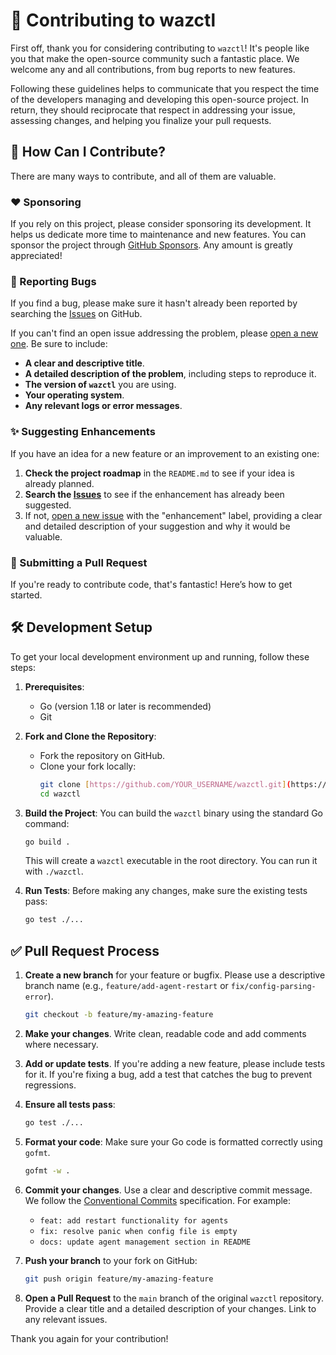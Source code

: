 # 🤝 Contributing to wazctl

First off, thank you for considering contributing to `wazctl`! It's people like
you that make the open-source community such a fantastic place. We welcome any
and all contributions, from bug reports to new features.

Following these guidelines helps to communicate that you respect the time of
the developers managing and developing this open-source project. In return,
they should reciprocate that respect in addressing your issue, assessing
changes, and helping you finalize your pull requests.

## 🤔 How Can I Contribute?

There are many ways to contribute, and all of them are valuable.

### ❤️ Sponsoring

If you rely on this project, please consider sponsoring its development. It
helps us dedicate more time to maintenance and new features. You can sponsor
the project through [GitHub
Sponsors](https://github.com/sponsors/YOUR_USERNAME). Any amount is greatly
appreciated!

### 🐛 Reporting Bugs

If you find a bug, please make sure it hasn't already been reported by
searching the [Issues](https://github.com/EpykLab/wazctl/issues) on GitHub.

If you can't find an open issue addressing the problem, please [open a new
one](https://github.com/EpykLab/wazctl/issues/new). Be sure to include:
* **A clear and descriptive title**.
* **A detailed description of the problem**, including steps to reproduce it.
* **The version of `wazctl`** you are using.
* **Your operating system**.
* **Any relevant logs or error messages**.

### ✨ Suggesting Enhancements

If you have an idea for a new feature or an improvement to an existing one:
1.  **Check the project roadmap** in the `README.md` to see if your idea is
    already planned.
2.  **Search the [Issues](https://github.com/EpykLab/wazctl/issues)** to see if
    the enhancement has already been suggested.
3.  If not, [open a new issue](https://github.com/EpykLab/wazctl/issues/new)
    with the "enhancement" label, providing a clear and detailed description of
your suggestion and why it would be valuable.

### 📝 Submitting a Pull Request

If you're ready to contribute code, that's fantastic! Here’s how to get started.

## 🛠️ Development Setup

To get your local development environment up and running, follow these steps:

1.  **Prerequisites**:
    * Go (version 1.18 or later is recommended)
    * Git

2.  **Fork and Clone the Repository**:
    * Fork the repository on GitHub.
    * Clone your fork locally:
        ```bash
        git clone [https://github.com/YOUR_USERNAME/wazctl.git](https://github.com/YOUR_USERNAME/wazctl.git)
        cd wazctl
        ```

3.  **Build the Project**:
    You can build the `wazctl` binary using the standard Go command:
    ```bash
    go build .
    ```
    This will create a `wazctl` executable in the root directory. You can run it with `./wazctl`.

4.  **Run Tests**:
    Before making any changes, make sure the existing tests pass:
    ```bash
    go test ./...
    ```

## ✅ Pull Request Process

1.  **Create a new branch** for your feature or bugfix. Please use a descriptive branch name (e.g., `feature/add-agent-restart` or `fix/config-parsing-error`).
    ```bash
    git checkout -b feature/my-amazing-feature
    ```

2.  **Make your changes**. Write clean, readable code and add comments where necessary.

3.  **Add or update tests**. If you're adding a new feature, please include tests for it. If you're fixing a bug, add a test that catches the bug to prevent regressions.

4.  **Ensure all tests pass**:
    ```bash
    go test ./...
    ```

5.  **Format your code**:
    Make sure your Go code is formatted correctly using `gofmt`.
    ```bash
    gofmt -w .
    ```

6.  **Commit your changes**. Use a clear and descriptive commit message. We follow the [Conventional Commits](https://www.conventionalcommits.org/en/v1.0.0/) specification. For example:
    * `feat: add restart functionality for agents`
    * `fix: resolve panic when config file is empty`
    * `docs: update agent management section in README`

7.  **Push your branch** to your fork on GitHub:
    ```bash
    git push origin feature/my-amazing-feature
    ```

8.  **Open a Pull Request** to the `main` branch of the original `wazctl`
    repository. Provide a clear title and a detailed description of your
changes. Link to any relevant issues.

Thank you again for your contribution!
